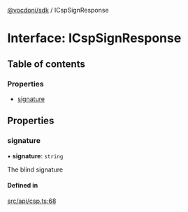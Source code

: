 [@vocdoni/sdk](/sdk) / ICspSignResponse

# Interface: ICspSignResponse

## Table of contents

### Properties

- [signature](ICspSignResponse#signature)

## Properties

### signature

• **signature**: `string`

The blind signature

#### Defined in

[src/api/csp.ts:68](https://github.com/vocdoni/vocdoni-sdk/blob/179c92b4cecfec787d968dc02b519f64ee15c5d3/src/api/csp.ts#L68)
